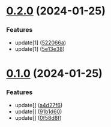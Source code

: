 # [0.2.0](https://github.com/pratikshinde590/sparrow-ap/compare/v0.1.0...v0.2.0) (2024-01-25)


### Features

* update[1] ([522066a](https://github.com/pratikshinde590/sparrow-ap/commit/522066a0eb6be87655ba3c8a4e5349792175b1d7))
* update[1] ([5e13e38](https://github.com/pratikshinde590/sparrow-ap/commit/5e13e384fe1d10f2de3476f7a3d4762310f57342))

# [0.1.0](https://github.com/pratikshinde590/sparrow-ap/compare/v0.0.17...v0.1.0) (2024-01-25)


### Features

* update[] ([a4d27f6](https://github.com/pratikshinde590/sparrow-ap/commit/a4d27f6cb0fb8039ab81fb3dcc4d363396346e3d))
* update[] ([91b1d60](https://github.com/pratikshinde590/sparrow-ap/commit/91b1d608fa9517cb42feeecb98464269d43fade9))
* update[] ([0f58d8f](https://github.com/pratikshinde590/sparrow-ap/commit/0f58d8f42f126cc31fe85ec6383bc68ff9532194))
